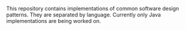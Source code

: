 This repository contains implementations of common software design patterns. They are separated by language. Currently only Java implementations are being worked on.
